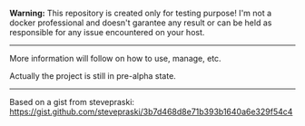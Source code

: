 **Warning:**
This repository is created only for testing purpose!
I'm not a docker professional and doesn't garantee any result or can be held as responsible for any issue encountered on your host.

------------

More information will follow on how to use, manage, etc.

Actually the project is still in pre-alpha state.

------------

Based on a gist from stevepraski: https://gist.github.com/stevepraski/3b7d468d8e71b393b1640a6e329f54c4
